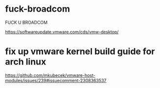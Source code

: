 # fuck-broadcom
FUCK U BROADCOM

https://softwareupdate.vmware.com/cds/vmw-desktop/

# fix up vmware kernel build guide for arch linux

https://github.com/mkubecek/vmware-host-modules/issues/239#issuecomment-2308363537
